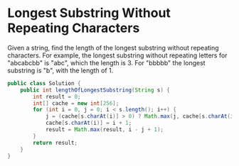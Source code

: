 Longest Substring Without Repeating Characters
===

Given a string, find the length of the longest substring without repeating characters. 
For example, the longest substring without repeating letters for "abcabcbb" is "abc", which the length is 3. 
For "bbbbb" the longest substring is "b", with the length of 1.

```java
public class Solution {
    public int lengthOfLongestSubstring(String s) {
        int result = 0;
        int[] cache = new int[256];
        for (int i = 0, j = 0; i < s.length(); i++) {
            j = (cache[s.charAt(i)] > 0) ? Math.max(j, cache[s.charAt(i)]) : j;
            cache[s.charAt(i)] = i + 1;
            result = Math.max(result, i - j + 1);
        }
        return result;
    }
}
```
